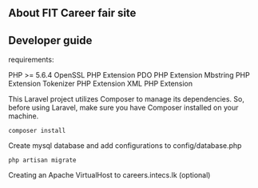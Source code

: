## About FIT Career fair site


## Developer guide

requirements:

PHP >= 5.6.4
OpenSSL PHP Extension
PDO PHP Extension
Mbstring PHP Extension
Tokenizer PHP Extension
XML PHP Extension

This Laravel project utilizes Composer to manage its dependencies. So, before using Laravel, make sure you have Composer installed on your machine.

```
composer install
```

Create mysql database and add configurations to config/database.php

```
php artisan migrate
```

Creating an Apache VirtualHost to careers.intecs.lk (optional)



